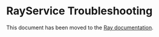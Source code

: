 # RayService Troubleshooting

This document has been moved to the [Ray documentation](https://docs.ray.io/en/master/cluster/kubernetes/troubleshooting/rayservice-troubleshooting.html#kuberay-raysvc-troubleshoot).
